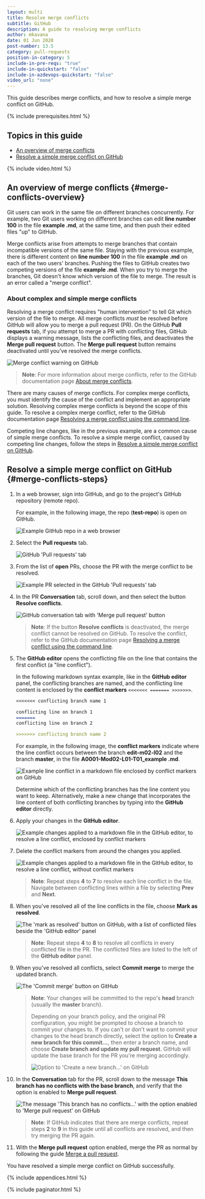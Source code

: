 ```yaml
---
layout: multi
title: Resolve merge conflicts
subtitle: GitHub
description: A guide to resolving merge conflicts
author: mkavana
date: 01 Jun 2020
post-number: 13.5
category: pull-requests
position-in-category: 5
include-in-pre-reqs: "true"
include-in-quickstart: "false"
include-in-azdevops-quickstart: "false"
video_url: "none"
---
```


This guide describes merge conflicts, and how to resolve a simple merge conflict on GitHub.

{% include prerequisites.html %}

## Topics in this guide

- [An overview of merge conflicts](#merge-conflicts-overview)
- [Resolve a simple merge conflict on GitHub](#merge-conflicts-steps)

{% include video.html %}

## An overview of merge conflicts {#merge-conflicts-overview}

Git users can work in the same file on different branches concurrently. For example, two Git users working on different branches can edit **line number 100** in the file **example \.md**, at the same time, and then push their edited files "up" to GitHub.

Merge conflicts arise from attempts to merge branches that contain incompatible versions of the same file. Staying with the previous example, there is different content on **line number 100** in the file **example \.md** on each of the two users' branches. Pushing the files to GitHub creates two competing versions of the file  **example \.md**. When you try to merge the branches, Git doesn't know which version of the file to merge. The result is an error called a "merge conflict".

### About complex and simple merge conflicts

Resolving a merge conflict requires "human intervention" to tell Git which version of the file to merge. All merge conflicts *must* be resolved before GitHub will allow you to merge a pull request (PR). On the GitHub **Pull requests** tab, if you attempt to merge a PR with conflicting files, GitHub displays a warning message, lists the conflicting files, and deactivates the **Merge pull request** button. The **Merge pull request** button remains deactivated until you've resolved the merge conflicts.

![Merge conflict warning on GitHub](../assets/images/13-pull-requests/conflicts/github/pr-conflict-001.png)

> **Note**: For more information about merge conflicts, refer to the GitHub documentation page [About merge conflicts](https://docs.github.com/github/collaborating-with-issues-and-pull-requests/about-merge-conflicts).
>

There are many causes of merge conflicts. For complex merge conflicts, you must identify the cause of the conflict and implement an appropriate solution. Resolving complex merge conflicts is beyond the scope of this guide. To resolve a complex merge conflict, refer to the GitHub documentation page [Resolving a merge conflict using the command line](https://docs.github.com/github/collaborating-with-issues-and-pull-requests/resolving-a-merge-conflict-using-the-command-line).

Competing line changes, like in the previous example, are a common cause of simple merge conflicts. To resolve a simple merge conflict, caused by competing line changes, follow the steps in [Resolve a simple merge conflict on GitHub](#merge-conflicts-steps).

## Resolve a simple merge conflict on GitHub {#merge-conflicts-steps}

1. In a web browser, sign into GitHub, and go to the project's GitHub repository (remote repo).

    For example, in the following image, the repo (**test-repo**) is open on GitHub.

    ![Example GitHub repo in a web browser](../assets/images/13-pull-requests/conflicts/github/conflict-github-001.png)

2. Select the **Pull requests** tab.

    ![GitHub 'Pull requests' tab](../assets/images/13-pull-requests/conflicts/github/conflict-github-002.png)

3. From the list of **open** PRs, choose the PR with the merge conflict to be resolved.

    ![Example PR selected in the GitHub 'Pull requests' tab](../assets/images/13-pull-requests/conflicts/github/conflict-github-003.png)

4. In the PR **Conversation** tab, scroll down, and then select the button **Resolve conflicts**.

    ![GitHub conversation tab with 'Merge pull request' button](../assets/images/13-pull-requests/conflicts/github/conflict-github-004.png)

    > **Note**: If the button **Resolve conflicts** is deactivated, the merge conflict cannot be resolved on GitHub. To resolve the conflict, refer to the GitHub documentation page [Resolving a merge conflict using the command line](https://docs.github.com/github/collaborating-with-issues-and-pull-requests/resolving-a-merge-conflict-using-the-command-line).
    >

5. The **GitHub editor** opens the conflicting file on the line that contains the first conflict (a "line conflict").

    In the following markdown syntax example, like in the **GitHub editor** panel, the conflicting branches are named, and the conflicting line content is enclosed by the **conflict markers** ``<<<<<<< ======= >>>>>>>``.

    ```markdown
    <<<<<<< conflicting branch name 1

    conflicting line on branch 1
    =======
    conflicting line on branch 2

    >>>>>>> conflicting branch name 2
    ```

    For example, in the following image, the **conflict markers** indicate where the line conflict occurs between the branch **edit-m02-l02** and the branch **master**, in the file **A0001-Mod02-L01-T01_example \.md**.

    ![Example line conflict in a markdown file enclosed by conflict markers on GitHub](../assets/images/13-pull-requests/conflicts/github/conflict-github-005.png)

    Determine which of the conflicting branches has the line content you want to keep. Alternatively, make a new change that incorporates the line content of both conflicting branches by typing into the **GitHub editor** directly.

6. Apply your changes in the **GitHub editor**.

    ![Example changes applied to a markdown file in the GitHub editor, to resolve a line conflict, enclosed by conflict markers](../assets/images/13-pull-requests/conflicts/github/conflict-github-006.png)

7. Delete the conflict markers from around the changes you applied.

    ![Example changes applied to a markdown file in the GitHub editor, to resolve a line conflict, without conflict markers](../assets/images/13-pull-requests/conflicts/github/conflict-github-007.png)

    > **Note**: Repeat steps **4** to **7** to resolve each line conflict in the file. Navigate between conflicting lines within a file by selecting **Prev** and **Next**.
    >

8. When you've resolved all of the line conflicts in the file, choose **Mark as resolved**.

    ![The 'mark as resolved' button on GitHub, with a list of conflicted files beside the 'GitHub editor' panel](../assets/images/13-pull-requests/conflicts/github/conflict-github-008.png)

    > **Note**: Repeat steps **4** to **8** to resolve all conflicts in every conflicted file in the PR. The conflicted files are listed to the left of the **GitHub editor** panel.
    >

9. When you've resolved all conflicts, select **Commit merge** to merge the updated branch.

    ![The 'Commit merge' button on GitHub](../assets/images/13-pull-requests/conflicts/github/conflict-github-009a.png)

    > **Note**: Your changes will be committed to the repo's **head** branch (usually the **master** branch).
    >
    > Depending on your branch policy, and the original PR configuration, you might be prompted to choose a branch to commit your changes to. If you can't or don't want to commit your changes to the head branch directly, select the option to **Create a new branch for this commit...**, then enter a branch name, and choose **Create branch and update my pull request**. GitHub will update the base branch for the PR you're merging accordingly.
    >
    > ![Option to 'Create a new branch...' on GitHub](../assets/images/13-pull-requests/conflicts/github/conflict-github-009b.png)
    >

10. In the **Conversation** tab for the PR, scroll down to the message **This branch has no conflicts with the base branch**, and verify that the option is enabled to **Merge pull request**.

    ![The message 'This branch has no conflicts...' with the option enabled to 'Merge pull request' on GitHub](../assets/images/13-pull-requests/conflicts/github/conflict-github-010.png)

    > **Note**: If GitHub indicates that there are merge conflicts, repeat steps **2** to **9** in this guide until all conflicts are resolved, and then try merging the PR again.
    >

11. With the **Merge pull request** option enabled, merge the PR as normal by following the guide [Merge a pull request]({{site.baseurl}}/pull-requests/merge-pr.html).

You have resolved a simple merge conflict on GitHub successfully.

{% include appendices.html %}

{% include paginator.html %}
